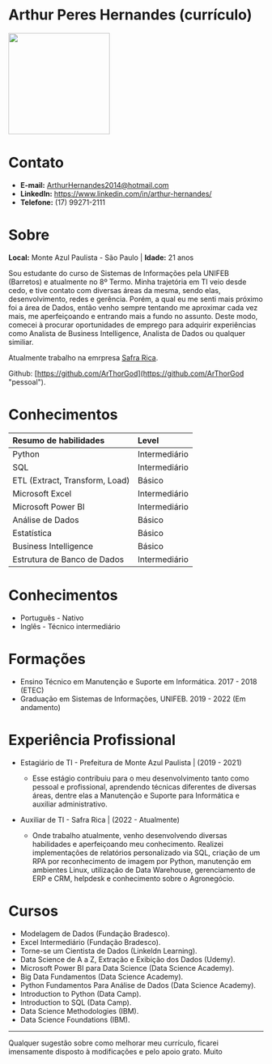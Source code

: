 # Arthur Peres Hernandes (currículo)


<img src="https://i.imgur.com/rRGiaFO.jpg" style="width:200px;"/>

# Contato

* **E-mail:** ArthurHernandes2014@hotmail.com
* **Linkedln:** https://www.linkedin.com/in/arthur-hernandes/
* **Telefone:** (17) 99271-2111


# Sobre

**Local:** Monte Azul Paulista - São Paulo | **Idade:** 21 anos

Sou estudante do curso de Sistemas de Informações pela UNIFEB (Barretos) e atualmente no 8º Termo. Minha trajetória em TI veio desde cedo, e tive contato com diversas áreas da mesma, sendo elas, desenvolvimento, redes e gerência. Porém, a qual eu me senti mais próximo foi a área de Dados, então venho sempre tentando me aproximar cada vez mais, me aperfeiçoando e entrando mais a fundo no assunto. Deste modo, comecei à procurar oportunidades de emprego para adquirir experiências como Analista de Business Intelligence, Analista de Dados ou qualquer similiar.

Atualmente trabalho na emrpresa [Safra Rica](https://www.safrarica.com.br "Link").

Github: [https://github.com/ArThorGod](https://github.com/ArThorGod "pessoal"). 

# Conhecimentos


| **Resumo de habilidades**       | Level         |
|:--------------------------------|:--------------|
| Python                          | Intermediário |
| SQL                             | Intermediário | 
| ETL (Extract, Transform, Load)  | Básico        |
| Microsoft Excel                 | Intermediário |
| Microsoft Power BI              | Intermediário |
| Análise de Dados                | Básico        |
| Estatística                     | Básico        |
| Business Intelligence           | Básico        |
| Estrutura de Banco de Dados     | Intermediário |


# Conhecimentos
* Português - Nativo
* Inglês - Técnico intermediário


# Formações
* Ensino Técnico em Manutenção e Suporte em Informática. 2017 - 2018 (ETEC)
* Graduação em Sistemas de Informações, UNIFEB. 2019 - 2022 (Em andamento)

# Experiência Profissional

* Estagiário de TI - Prefeitura de Monte Azul Paulista | (2019 - 2021)
    - Esse estágio contribuiu para o meu desenvolvimento tanto como pessoal e profissional, aprendendo técnicas diferentes de diversas áreas, dentre elas a Manutenção e Suporte para Informática e auxiliar administrativo.

* Auxiliar de TI - Safra Rica | (2022 - Atualmente)
    - Onde trabalho atualmente, venho desenvolvendo diversas habilidades e aperfeiçoando meu conhecimento. Realizei implementações de relatórios personalizado via SQL, criação de um RPA por reconhecimento de imagem por Python, manutenção em ambientes Linux, utilização de Data Warehouse, gerenciamento de ERP e CRM, helpdesk e conhecimento sobre o Agronegócio.

# Cursos
* Modelagem de Dados (Fundação Bradesco).
* Excel Intermediário (Fundação Bradesco).
* Torne-se um Cientista de Dados (Linkeldn Learning).
* Data Science de A a Z, Extração e Exibição dos Dados (Udemy).
* Microsoft Power BI para Data Science (Data Science Academy).
* Big Data Fundamentos (Data Science Academy).
* Python Fundamentos Para Análise de Dados (Data Science Academy).
* Introduction to Python (Data Camp).
* Introduction to SQL (Data Camp).
* Data Science Methodologies (IBM).
* Data Science Foundations (IBM).


---

Qualquer sugestão sobre como melhorar meu currículo, ficarei imensamente disposto à modificações e pelo apoio grato. Muito




 

